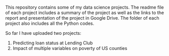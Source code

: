 This repository contains some of my data science projects. The readme file of each project includes a summary of the project as well as
the links to the report and presentation of the project in Google Drive. The folder of each project also includes all the Python codes.

So far I have uploaded two projects:
1) Predicting loan status at Lending Club
2) Impact of multiple variables on poverty of US counties
